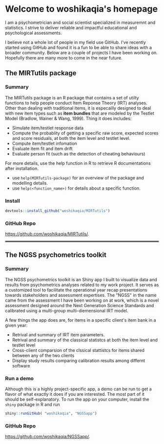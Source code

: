 # Welcome to woshikaqia's homepage

I am a psychometrician and social scientist specialized in measuremnt and statistics. I strive to deliver reliable and impactful educational and psychological assessments. 

I believe not a whole lot of people in my field use GitHub. I've recently started using GitHub and found it is a fun to be able to share ideas with a broader community. Below are a couple of projects I have been working on. Hopefully there are many more to come in the near future.

## The MIRTutils package
### Summary
The MIRTutils package is an R package that contains a set of utilty functions to help people conduct Item Reponse Theory (IRT) analyses. Other than dealing with traditional items, it is especailly designed to deal with new item types such as **item bundles** that are modeled by the Testlet Model (Bradlow, Wainer & Wang, 1999). Thing it does includes:
* Simulate item/testlet response data 
* Compute the probablity of getting a specific raw score, expected scores and score residuals, at both the item level and testlet level. 
* Compute item/testlet infomation 
* Evaluate item fit and item drift
* Evaluate person fit (such as the detection of cheating behaviours)

For more details, use the help function in R to retrieve R documentations after installation.
* use `help(MIRTutils-package)` for an overview of the package and modelling details.
* use `help(<function_name>)` for details about a specific function.

### Install
```R
devtools::install_github("woshikaqia/MIRTutils")
```
### GitHub Repo
https://github.com/woshikaqia/MIRTutils/.

<hr style="border:2px solid gray"> </hr>

## The NGSS psychometrics toolkit
### Summary
The NGSS psychometrics toolkit is an Shiny app I built to visualize data and results from psychometrics analyses related to my work project. It serves as a customized tool to facilitate the operational year recap presentations towards stakeholders and assessment expertises. The "NGSS" in the name came from the assessment I have been working on at work, which is a novel assessment designed around the Next Generation Science Standards and calibrated using a multi-group multi-diemensional IRT model. 

A few things the app does are, for items in a specific client's item bank in a given year:
* Retrival and summary of IRT item parameters.
* Retrival and summary of the classical statistcs at both the item level and testlet level
* Cross-client comparsion of the clssical stattistcs for items shared between any of the two clients 
* Display study results comparing calibration results among differnt software

### Run a demo
Although this is a highly project-specific app, a demo can be run to get a flavor of what exactly it does if you are interested. The most part of it should be self-explanatory.
To run the app on your computer, install the `shiny` package in R and run
```R
shiny::runGitHub( "woshikaqia", "NGSSapp")
```
### GitHub Repo
https://github.com/woshikaqia/NGSSapp/.
